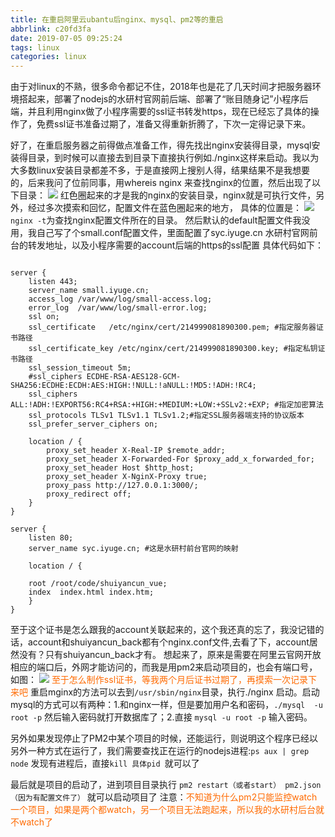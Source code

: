 ```yaml
---
title: 在重启阿里云ubantu后nginx、mysql、pm2等的重启
abbrlink: c20fd3fa
date: 2019-07-05 09:25:24
tags: linux
categories: linux
---
```

由于对linux的不熟，很多命令都记不住，2018年也是花了几天时间才把服务器环境搭起来，部署了nodejs的水研村官网前后端、部署了“账目随身记”小程序后端，并且利用nginx做了小程序需要的ssl证书转发https，现在已经忘了具体的操作了，免费ssl证书准备过期了，准备又得重新折腾了，下次一定得记录下来。
<!-- more -->
好了，在重启服务器之前得做点准备工作，得先找出nginx安装得目录，mysql安装得目录，到时候可以直接去到目录下直接执行例如./nginx这样来启动。我以为大多数linux安装目录都差不多，于是直接网上搜别人得，结果结果不是我想要的，后来我问了位前同事，用whereis nginx 来查找nginx的位置，然后出现了以下目录：
![](2.png)
红色圈起来的才是我的nginx的安装目录，nginx就是可执行文件，另外，经过多次摸索和回忆，配置文件在蓝色圈起来的地方，
具体的位置是：
![](1.png)
`nginx -t`为查找nginx配置文件所在的目录。
然后默认的default配置文件我没用，我自己写了个small.conf配置文件，里面配置了syc.iyuge.cn 水研村官网前台的转发地址，以及小程序需要的account后端的https的ssl配置
具体代码如下：
```

server {
    listen 443;
    server_name small.iyuge.cn;
    access_log /var/www/log/small-access.log;
    error_log  /var/www/log/small-error.log;
    ssl on;
    ssl_certificate   /etc/nginx/cert/214999081890300.pem; #指定服务器证书路径 
    ssl_certificate_key /etc/nginx/cert/214999081890300.key; #指定私钥证书路径
    ssl_session_timeout 5m;
    #ssl_ciphers ECDHE-RSA-AES128-GCM-SHA256:ECDHE:ECDH:AES:HIGH:!NULL:!aNULL:!MD5:!ADH:!RC4;
    ssl_ciphers  ALL:!ADH:!EXPORT56:RC4+RSA:+HIGH:+MEDIUM:+LOW:+SSLv2:+EXP; #指定加密算法 
    ssl_protocols TLSv1 TLSv1.1 TLSv1.2;#指定SSL服务器端支持的协议版本 
    ssl_prefer_server_ciphers on;

    location / {
        proxy_set_header X-Real-IP $remote_addr;
        proxy_set_header X-Forwarded-For $proxy_add_x_forwarded_for;
        proxy_set_header Host $http_host;
        proxy_set_header X-NginX-Proxy true;
        proxy_pass http://127.0.0.1:3000/;
        proxy_redirect off;
    }
}

server {
    listen 80;
    server_name syc.iyuge.cn; #这是水研村前台官网的映射
    
    location / {
       
	root /root/code/shuiyancun_vue;
	index  index.html index.htm;
    }
}

```
至于这个证书是怎么跟我的account关联起来的，这个我还真的忘了，我没记错的话，account和shuiyancun_back都有个nginx.conf文件,去看了下，account居然没有？只有shuiyancun_back才有。
想起来了，原来是需要在阿里云官网开放相应的端口后，外网才能访问的，而我是用pm2来启动项目的，也会有端口号，如图：
![](3.png)
<font color=#ff6a00>至于怎么制作ssl证书，等我两个月后证书过期了，再摸索一次记录下来吧</font>
重启mginx的方法可以去到`/usr/sbin/nginx`目录，执行./nginx 启动。启动mysql的方式可以有两种：1.和nginx一样，但是要加用户名和密码，`./mysql  -u root -p` 然后输入密码就打开数据库了；2.直接 `mysql -u root -p` 输入密码。

另外如果发现停止了PM2中某个项目的时候，还能运行，则说明这个程序已经以另外一种方式在运行了，我们需要查找正在运行的nodejs进程:`ps aux | grep node`
发现有进程后，直接`kill 具体pid `就可以了

最后就是项目的启动了，进到项目目录执行 `pm2 restart（或者start） pm2.json
（因为有配置文件了）` 就可以启动项目了
注意：<font color=#ff6a00>不知道为什么pm2只能监控watch一个项目，如果是两个都watch，另一个项目无法跑起来，所以我的水研村后台就不watch了</font>